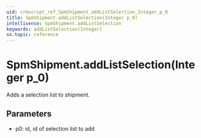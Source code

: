 ```yaml
---
uid: crmscript_ref_SpmShipment_addListSelection_Integer_p_0
title: SpmShipment.addListSelection(Integer p_0)
intellisense: SpmShipment.addListSelection
keywords: addListSelection(Integer)
so.topic: reference
---
```


# SpmShipment.addListSelection(Integer p_0)

Adds a selection list to shipment.

## Parameters

* p0: id, id of selection list to add

